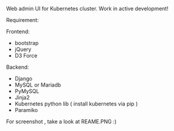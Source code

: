 Web admin UI for Kubernetes cluster. Work in active development!

Requirement:

Frontend:
  - bootstrap
  - jQuery
  - D3 Force

Backend:
  - Django
  - MySQL or Mariadb
  - PyMySQL
  - Jinja2
  - Kubernetes python lib ( install kubernetes via pip )
  - Paramiko

For screenshot , take a look at REAME.PNG :)
  
  

